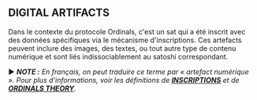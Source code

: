 ## DIGITAL ARTIFACTS

Dans le contexte du protocole Ordinals, c'est un sat qui a été inscrit avec des données spécifiques via le mécanisme d'inscriptions. Ces artefacts peuvent inclure des images, des textes, ou tout autre type de contenu numérique et sont liés indissociablement au satoshi correspondant.

► ***NOTE :** En français, on peut traduire ce terme par « artefact numérique ». Pour plus d'informations, voir les définitions de **[INSCRIPTIONS](/dictionnaire/I.md#inscriptions)** et de **[ORDINALS THEORY](/dictionnaire/O.md#ordinals-theory)**.*

